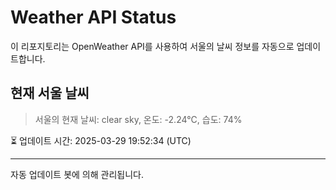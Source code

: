 
# Weather API Status

이 리포지토리는 OpenWeather API를 사용하여 서울의 날씨 정보를 자동으로 업데이트합니다.

## 현재 서울 날씨
> 서울의 현재 날씨: clear sky, 온도: -2.24°C, 습도: 74%

⏳ 업데이트 시간: 2025-03-29 19:52:34 (UTC)

---
자동 업데이트 봇에 의해 관리됩니다.
